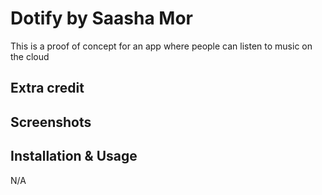 
# Dotify by Saasha Mor

This is a proof of concept for an app where people can listen to music on the cloud

## Extra credit


## Screenshots

## Installation & Usage
N/A
